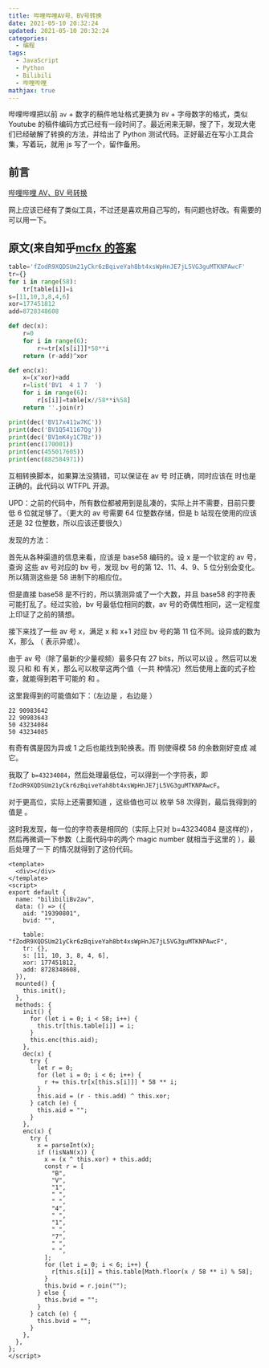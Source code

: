 ```yaml
---
title: 哔哩哔哩AV号、BV号转换
date: 2021-05-10 20:32:24
updated: 2021-05-10 20:32:24
categories:
  - 编程
tags:
  - JavaScript
  - Python
  - Bilibili
  - 哔哩哔哩
mathjax: true
---
```


哔哩哔哩把以前 `av` + 数字的稿件地址格式更换为 `BV` + 字母数字的格式，类似 Youtube 的稿件编码方式已经有一段时间了。最近闲来无聊，搜了下，发现大佬们已经破解了转换的方法，并给出了 Python 测试代码。正好最近在写小工具合集，写着玩，就用 js 写了一个，留作备用。

<!--more-->

## 前言

[哔哩哔哩 AV、BV 号转换](https://tools.iszy.xyz/anime/bilibiliBv2av)

网上应该已经有了类似工具，不过还是喜欢用自己写的，有问题也好改。有需要的可以用一下。

## 原文(来自知乎[mcfx 的答案](https://www.zhihu.com/question/381784377/answer/1099438784)

```python
table='fZodR9XQDSUm21yCkr6zBqiveYah8bt4xsWpHnJE7jL5VG3guMTKNPAwcF'
tr={}
for i in range(58):
    tr[table[i]]=i
s=[11,10,3,8,4,6]
xor=177451812
add=8728348608

def dec(x):
    r=0
    for i in range(6):
        r+=tr[x[s[i]]]*58**i
    return (r-add)^xor

def enc(x):
    x=(x^xor)+add
    r=list('BV1  4 1 7  ')
    for i in range(6):
        r[s[i]]=table[x//58**i%58]
    return ''.join(r)

print(dec('BV17x411w7KC'))
print(dec('BV1Q541167Qg'))
print(dec('BV1mK4y1C7Bz'))
print(enc(170001))
print(enc(455017605))
print(enc(882584971))
```

互相转换脚本，如果算法没猜错，可以保证在 av 号 时正确，同时应该在 时也是正确的。此代码以 WTFPL 开源。

UPD：之前的代码中，所有数位都被用到是乱凑的，实际上并不需要，目前只要低 6 位就足够了。（更大的 av 号需要 64 位整数存储，但是 b 站现在使用的应该还是 32 位整数，所以应该还要很久）

发现的方法：

首先从各种渠道的信息来看，应该是 base58 编码的。设 x 是一个钦定的 av 号，查询 这些 av 号对应的 bv 号，发现 bv 号的第 12、11、4、9、5 位分别会变化。所以猜测这些是 58 进制下的相应位。

但是直接 base58 是不行的，所以猜测异或了一个大数，并且 base58 的字符表可能打乱了。经过实验，bv 号最低位相同的数，av 号的奇偶性相同，这一定程度上印证了之前的猜想。

接下来找了一些 av 号 x，满足 x 和 x+1 对应 bv 号的第 11 位不同。设异或的数为 X，那么 （ 表示异或）。

由于 av 号（除了最新的少量视频）最多只有 27 bits，所以可以设 。然后可以发现 只和 和 有关，那么可以枚举这两个值（一共 种情况）然后使用上面的式子检查，就能得到若干可能的 和 。

这里我得到的可能值如下：（左边是 ，右边是 ）

```
22 90983642
22 90983643
50 43234084
50 43234085
```

有奇有偶是因为异或 1 之后也能找到轮换表。而 则使得模 58 的余数刚好变成 减它。

我取了 `b=43234084`，然后处理最低位，可以得到一个字符表，即 `fZodR9XQDSUm21yCkr6zBqiveYah8bt4xsWpHnJE7jL5VG3guMTKNPAwcF`。

对于更高位，实际上还需要知道 ，这些值也可以 枚举 58 次得到，最后我得到的值是 。

这时我发现，每一位的字符表是相同的（实际上只对 b=43234084 是这样的），然后再微调一下参数（上面代码中的两个 magic number 就相当于这里的 ），最后处理了一下 的情况就得到了这份代码。

```vue
<template>
  <div></div>
</template>
<script>
export default {
  name: "bilibiliBv2av",
  data: () => ({
    aid: "19390801",
    bvid: "",

    table: "fZodR9XQDSUm21yCkr6zBqiveYah8bt4xsWpHnJE7jL5VG3guMTKNPAwcF",
    tr: {},
    s: [11, 10, 3, 8, 4, 6],
    xor: 177451812,
    add: 8728348608,
  }),
  mounted() {
    this.init();
  },
  methods: {
    init() {
      for (let i = 0; i < 58; i++) {
        this.tr[this.table[i]] = i;
      }
      this.enc(this.aid);
    },
    dec(x) {
      try {
        let r = 0;
        for (let i = 0; i < 6; i++) {
          r += this.tr[x[this.s[i]]] * 58 ** i;
        }
        this.aid = (r - this.add) ^ this.xor;
      } catch (e) {
        this.aid = "";
      }
    },
    enc(x) {
      try {
        x = parseInt(x);
        if (!isNaN(x)) {
          x = (x ^ this.xor) + this.add;
          const r = [
            "B",
            "V",
            "1",
            " ",
            " ",
            "4",
            " ",
            "1",
            " ",
            "7",
            " ",
            " ",
          ];
          for (let i = 0; i < 6; i++) {
            r[this.s[i]] = this.table[Math.floor(x / 58 ** i) % 58];
          }
          this.bvid = r.join("");
        } else {
          this.bvid = "";
        }
      } catch (e) {
        this.bvid = "";
      }
    },
  },
};
</script>
```
